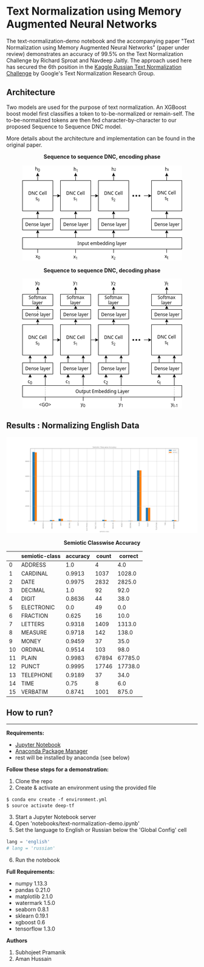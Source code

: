 # Text Normalization using Memory Augmented Neural Networks

The text-normalization-demo notebook and the accompanying paper "Text Normalization using Memory Augmented Neural Networks" (paper under review) demonstrates an accuracy of 99.5% on the Text Normalization Challenge by Richard Sproat and Navdeep Jaitly. The approach used here has secured the 6th position in the [Kaggle Russian Text Normalization Challenge](https://www.kaggle.com/c/text-normalization-challenge-russian-language) by Google's Text Normalization Research Group.

## Architecture
Two models are used for the purpose of text normalization. An XGBoost boost model first classifies a token to to-be-normalized or remain-self. The to-be-normalized tokens are then fed character-by-character to our proposed Sequence to Sequence DNC model. 

More details about the architecture and implementation can be found in the original paper.

<center>
	
**Sequence to sequence DNC, encoding phase**

![Sequence to sequence DNC, encoding phase](__images__/Encoder.png)

**Sequence to sequence DNC, decoding phase**

![Sequence to sequence DNC, decoding phase](__images__/Decoder.png)

</center>	

## Results : Normalizing English Data 

![Semiotic Classwise Accuracy](results/english/Semiotic_Class-wise_Accuracy.png)

<center>

**Semiotic Classwise Accuracy**

|    | semiotic-class | accuracy | count | correct | 
|----|----------------|----------|-------|---------| 
| 0  | ADDRESS        | 1.0      | 4     | 4.0     | 
| 1  | CARDINAL       | 0.9913   | 1037  | 1028.0  | 
| 2  | DATE           | 0.9975   | 2832  | 2825.0  | 
| 3  | DECIMAL        | 1.0      | 92    | 92.0    | 
| 4  | DIGIT          | 0.8636   | 44    | 38.0    | 
| 5  | ELECTRONIC     | 0.0      | 49    | 0.0     | 
| 6  | FRACTION       | 0.625    | 16    | 10.0    | 
| 7  | LETTERS        | 0.9318   | 1409  | 1313.0  | 
| 8  | MEASURE        | 0.9718   | 142   | 138.0   | 
| 9  | MONEY          | 0.9459   | 37    | 35.0    | 
| 10 | ORDINAL        | 0.9514   | 103   | 98.0    | 
| 11 | PLAIN          | 0.9983   | 67894 | 67785.0 | 
| 12 | PUNCT          | 0.9995   | 17746 | 17738.0 | 
| 13 | TELEPHONE      | 0.9189   | 37    | 34.0    | 
| 14 | TIME           | 0.75     | 8     | 6.0     | 
| 15 | VERBATIM       | 0.8741   | 1001  | 875.0   | 

</center>

## How to run?
---

**Requirements:**
- [Jupyter Notebook](http://jupyter.org/) 
- [Anaconda Package Manager](https://anaconda.org/)
- rest will be installed by anaconda (see below)

**Follow these steps for a demonstration:**

1. Clone the repo
2. Create & activate an environment using the provided file
```
$ conda env create -f environment.yml
$ source activate deep-tf
```
3. Start a Jupyter Notebook server
4. Open 'notebooks/text-normalization-demo.ipynb'
5. Set the language to English or Russian below the 'Global Config' cell
```python
lang = 'english'
# lang = 'russian'
```
6. Run the notebook

**Full Requirements:**

- numpy 1.13.3
- pandas 0.21.0
- matplotlib 2.1.0
- watermark 1.5.0
- seaborn 0.8.1
- sklearn 0.19.1
- xgboost 0.6
- tensorflow 1.3.0

**Authors**
1. Subhojeet Pramanik
2. Aman Hussain
